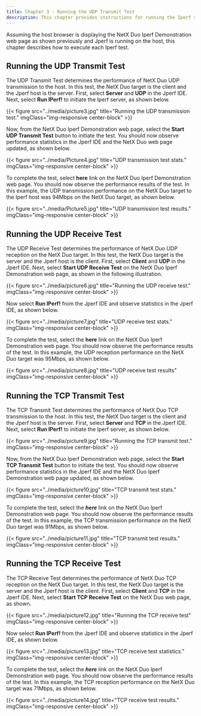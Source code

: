 ```yaml
---
title: Chapter 3 - Running the UDP Transmit Test
description: This chapter provides instructions for running the Iperf sample.
---
```



Assuming the host browser is displaying the NetX Duo Iperf Demonstration web page as shown previously and Jperf is running on the host, this chapter describes how to execute each Iperf test.

## Running the UDP Transmit Test

The UDP Transmit Test determines the performance of NetX Duo UDP transmission to the host. In this test, the NetX Duo target is the client and the Jperf host is the server. First, select **Server** and **UDP** in the Jperf IDE. Next, select **Run IPerf!** to initiate the Iperf server, as shown below.

{{< figure src="../media/picture3.jpg" title="Running the UDP transmission test." imgClass="img-responsive center-block" >}}

Now, from the NetX Duo Iperf Demonstration web page, select the **Start UDP Transmit Test** button to initiate the test. You should now observe performance statistics in the Jperf IDE and the NetX Duo web page updated, as shown below.

{{< figure src="../media/Picture4.jpg" title="UDP transmission test stats." imgClass="img-responsive center-block" >}}

To complete the test, select **here** link on the NetX Duo Iperf Demonstration web page. You should now observe the performance results of the test. In this example, the UDP transmission performance on the NetX Duo target to the Iperf host was 94Mbps on the NetX Duo target, as shown below.

{{< figure src="../media/Picture5.jpg" title="UDP transmission test results." imgClass="img-responsive center-block" >}}

## Running the UDP Receive Test

The UDP Receive Test determines the performance of NetX Duo UDP reception on the NetX Duo target. In this test, the NetX Duo target is the server and the Jperf host is the client. First, select **Client** and **UDP** in the Jperf IDE. Next, select **Start UDP Receive Test** on the NetX Duo Iperf Demonstration web page, as shown in the following illustration.

{{< figure src="../media/picture6.jpg" title="Running the UDP receive test." imgClass="img-responsive center-block" >}}

Now select **Run IPerf!** from the Jperf IDE and observe statistics in the Jperf IDE, as shown below.

{{< figure src="../media/picture7.jpg" title="UDP receive test stats." imgClass="img-responsive center-block" >}}

To complete the test, select the **here** link on the NetX Duo Iperf Demonstration web page. You should now observe the performance results of the test. In this example, the UDP reception performance on the NetX Duo target was 95Mbps, as shown below.

{{< figure src="../media/picture8.jpg" title="UDP receive test results" imgClass="img-responsive center-block" >}}

## Running the TCP Transmit Test

The TCP Transmit Test determines the performance of NetX Duo TCP transmission to the host. In this test, the NetX Duo target is the client and the Jperf host is the server. First, select **Server** and **TCP** in the Jperf IDE. Next, select **Run IPerf!** to initiate the Iperf server, as shown below.

{{< figure src="../media/picture9.jpg" title="Running the TCP transmit test." imgClass="img-responsive center-block" >}}

Now, from the NetX Duo Iperf Demonstration web page, select the **Start TCP Transmit Test** button to initiate the test. You should now observe performance statistics in the Jperf IDE and the NetX Duo Iperf Demonstration web page updated, as shown below.

{{< figure src="../media/picture10.jpg" title="TCP transmit test stats." imgClass="img-responsive center-block" >}}

To complete the test, select the ***here*** link on the NetX Duo Iperf Demonstration web page. You should now observe the performance results of the test. In this example, the TCP transmission performance on the NetX Duo target was 91Mbps, as shown below.

{{< figure src="../media/picture11.jpg" title="TCP transmit test results." imgClass="img-responsive center-block" >}}

## Running the TCP Receive Test

The TCP Receive Test determines the performance of NetX Duo TCP reception on the NetX Duo target. In this test, the NetX Duo target is the server and the Jperf host is the client. First, select **Client** and **TCP** in the Jperf IDE. Next, select **Start TCP Receive Test** on the NetX Duo web page, as shown.

{{< figure src="../media/picture12.jpg" title="Running the TCP receive test" imgClass="img-responsive center-block" >}}

Now select **Run IPerf!** from the Jperf IDE and observe statistics in the Jperf IDE, as shown below.

{{< figure src="../media/picture13.jpg" title="TCP receive test statistics." imgClass="img-responsive center-block" >}}

To complete the test, select the ***here*** link on the NetX Duo Iperf Demonstration web page. You should now observe the performance results of the test. In this example, the TCP reception performance on the NetX Duo target was 71Mbps, as shown below.

{{< figure src="../media/picture14.jpg" title="TCP receive test results." imgClass="img-responsive center-block" >}}
